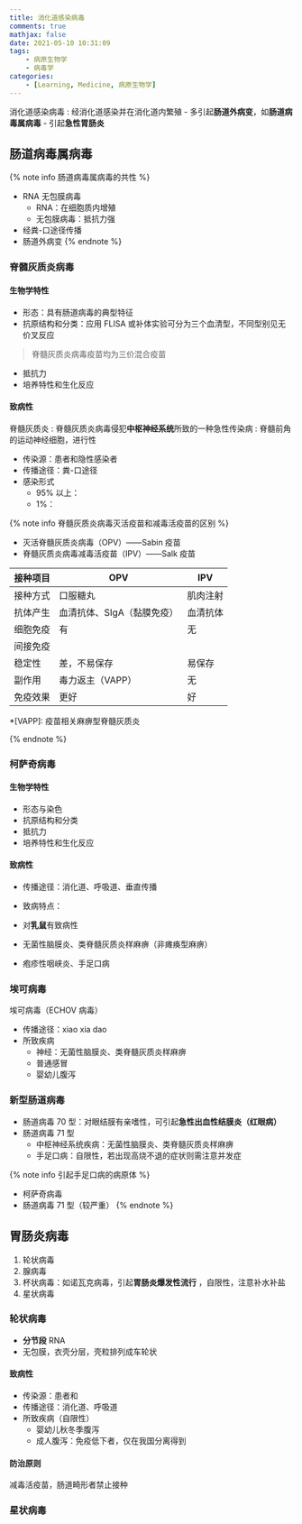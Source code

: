```yaml
---
title: 消化道感染病毒
comments: true
mathjax: false
date: 2021-05-10 10:31:09
tags:
    - 病原生物学
    - 病毒学
categories:
    - [Learning, Medicine, 病原生物学]
---
```


消化道感染病毒
: 经消化道感染并在消化道内繁殖
    - 多引起**肠道外病变**，如**肠道病毒属病毒**
    - 引起**急性胃肠炎**

<!-- more -->

## 肠道病毒属病毒

{% note info 肠道病毒属病毒的共性 %}
- RNA 无包膜病毒
    - RNA：在细胞质内增殖
    - 无包膜病毒：抵抗力强
- 经粪-口途径传播
- 肠道外病变
{% endnote %}

### 脊髓灰质炎病毒

#### 生物学特性

- 形态：具有肠道病毒的典型特征
- 抗原结构和分类：应用 FLISA 或补体实验可分为三个血清型，不同型别见无价叉反应
> 脊髓灰质炎病毒疫苗均为三价混合疫苗
- 抵抗力
- 培养特性和生化反应

#### 致病性

脊髓灰质炎
: 脊髓灰质炎病毒侵犯**中枢神经系统**所致的一种急性传染病
: 脊髓前角的运动神经细胞，进行性

- 传染源：患者和隐性感染者
- 传播途径：粪-口途径
- 感染形式
    - 95% 以上：
    - 1%：

{% note info 脊髓灰质炎病毒灭活疫苗和减毒活疫苗的区别 %}

- 灭活脊髓灰质炎病毒（OPV）——Sabin 疫苗
- 脊髓灰质炎病毒减毒活疫苗（IPV）——Salk 疫苗

| 接种项目 | OPV                        | IPV      |
|----------|----------------------------|----------|
| 接种方式 | 口服糖丸                   | 肌肉注射 |
| 抗体产生 | 血清抗体、SIgA（黏膜免疫） | 血清抗体 |
| 细胞免疫 | 有                         | 无       |
| 间接免疫 |
| 稳定性   | 差，不易保存               | 易保存   |
| 副作用   | 毒力返主（VAPP）           | 无       |
| 免疫效果 | 更好                       | 好       |

*[VAPP]: 疫苗相关麻痹型脊髓灰质炎

{% endnote %}

### 柯萨奇病毒

#### 生物学特性

- 形态与染色
- 抗原结构和分类
- 抵抗力
- 培养特性和生化反应

#### 致病性

- 传播途径：消化道、呼吸道、垂直传播
- 致病特点：
- 对**乳鼠**有致病性

- 无菌性脑膜炎、类脊髓灰质炎样麻痹（非瘫痪型麻痹）
- 疱疹性咽峡炎、手足口病

### 埃可病毒

埃可病毒（ECHOV 病毒）

- 传播途径：xiao xia dao
- 所致疾病
    - 神经：无菌性脑膜炎、类脊髓灰质炎样麻痹
    - 普通感冒
    - 婴幼儿腹泻

### 新型肠道病毒

- 肠道病毒 70 型：对眼结膜有亲嗜性，可引起**急性出血性结膜炎（红眼病）** 
- 肠道病毒 71 型
    - 中枢神经系统疾病：无菌性脑膜炎、类脊髓灰质炎样麻痹
    - 手足口病：自限性，若出现高烧不退的症状则需注意并发症

{% note info 引起手足口病的病原体 %}
- 柯萨奇病毒
- 肠道病毒 71 型（较严重）
{% endnote %}

## 胃肠炎病毒

1. 轮状病毒
2. 腺病毒
3. 杯状病毒：如诺瓦克病毒，引起**胃肠炎爆发性流行** ，自限性，注意补水补盐
4. 星状病毒

### 轮状病毒

- **分节段** RNA
- 无包膜，衣壳分层，壳粒排列成车轮状

#### 致病性

- 传染源：患者和
- 传播途径：消化道、呼吸道
- 所致疾病（自限性）
    - 婴幼儿秋冬季腹泻
    - 成人腹泻：免疫低下者，仅在我国分离得到

#### 防治原则

减毒活疫苗，肠道畸形者禁止接种


### 星状病毒
